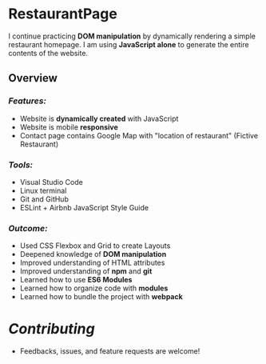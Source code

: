 # RestaurantPage

I continue practicing <strong>DOM manipulation</strong> by dynamically rendering a simple restaurant homepage. I am using <strong>JavaScript alone</strong> to generate the entire contents of the website.

## **Overview**

### _Features:_

- Website is <strong>dynamically created</strong> with JavaScript
- Website is mobile <strong>responsive</strong>
- Contact page contains Google Map with "location of restaurant" (Fictive Restaurant)

### _Tools:_

- Visual Studio Code
- Linux terminal
- Git and GitHub
- ESLint + Airbnb JavaScript Style Guide

### _Outcome:_

- Used CSS Flexbox and Grid to create Layouts
- Deepened knowledge of <strong>DOM manipulation</strong>
- Improved understanding of HTML attributes
- Improved understanding of <strong>npm</strong> and <strong>git</strong>
- Learned how to use <strong>ES6 Modules</strong>
- Learned how to organize code with <strong>modules</strong>
- Learned how to bundle the project with <strong>webpack</strong>

# _Contributing_

- Feedbacks, issues, and feature requests are welcome!
